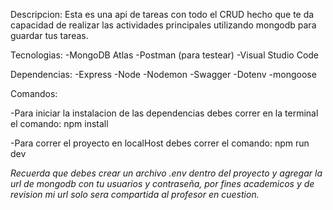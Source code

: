 Descripcion: Esta es una api de tareas con todo el CRUD hecho que te da capacidad de realizar las actividades principales utilizando mongodb para guardar tus tareas.

Tecnologias:
-MongoDB Atlas
-Postman (para testear)
-Visual Studio Code

Dependencias:
-Express
-Node
-Nodemon
-Swagger
-Dotenv
-mongoose

Comandos:

-Para iniciar la instalacion de las dependencias debes correr en la terminal el comando: npm install

-Para correr el proyecto en localHost debes correr el comando: npm run dev

*Recuerda que debes crear un archivo .env dentro del proyecto y agregar la url de mongodb con tu usuarios y contraseña, por fines academicos y de revision mi url solo sera compartida al profesor en cuestion.*
